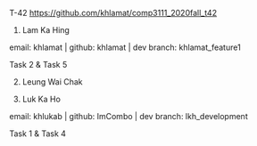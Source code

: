 T-42
https://github.com/khlamat/comp3111_2020fall_t42

1. Lam Ka Hing

email: khlamat | github: khlamat | dev branch: khlamat_feature1

Task 2 & Task 5

2. Leung Wai Chak


3. Luk Ka Ho

email: khlukab | github: ImCombo | dev branch: lkh_development

Task 1 & Task 4